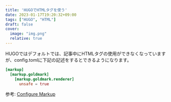 ```yaml
---
title: 'HUGOでHTMLタグを使う'
date: 2023-01-17T19:20:32+09:00
tags: ["HUGO", "HTML"]
draft: false
cover:
  image: "img.png"
  relative: true
---
```


HUGOではデフォルトでは、記事中にHTMLタグの使用ができなくなっていますが、config.tomlに下記の記述をするとできるようになります。

```toml
[markup]
  [markup.goldmark]
    [markup.goldmark.renderer]
      unsafe = true
```

参考: [Configure Markup](https://gohugo.io/getting-started/configuration-markup)
